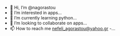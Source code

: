 - 👋 Hi, I’m @nagorastou
- 👀 I’m interested in apps...
- 🌱 I’m currently learning python...
- 💞️ I’m looking to collaborate on apps...
- 📫 How to reach me nefeli_agorastou@yahoo.gr
-...

<!---
nagorastou/nagorastou is a ✨ special ✨ repository because its `README.md` (this file) appears on your GitHub profile.
You can click the Preview link to take a look at your changes.
--->
